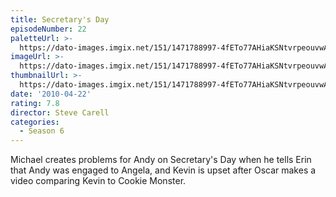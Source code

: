 ```yaml
---
title: Secretary's Day
episodeNumber: 22
paletteUrl: >-
  https://dato-images.imgix.net/151/1471788997-4fETo77AHiaKSNtvrpeouvwASgv.jpg?auto=enhance&ch=DPR%2CWidth&palette=json
imageUrl: >-
  https://dato-images.imgix.net/151/1471788997-4fETo77AHiaKSNtvrpeouvwASgv.jpg?auto=compress%2Cformat&ch=DPR%2CWidth&w=500
thumbnailUrl: >-
  https://dato-images.imgix.net/151/1471788997-4fETo77AHiaKSNtvrpeouvwASgv.jpg?auto=enhance&ch=DPR%2CWidth&fit=crop&fm=jpg&h=280&w=500
date: '2010-04-22'
rating: 7.8
director: Steve Carell
categories:
  - Season 6
---
```


Michael creates problems for Andy on Secretary's Day when he tells Erin that Andy was engaged to Angela, and Kevin is upset after Oscar makes a video comparing Kevin to Cookie Monster.